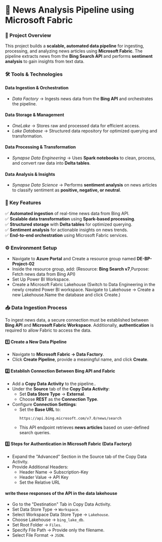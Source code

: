 # 📰 News Analysis Pipeline using Microsoft Fabric  

### 🚀 Project Overview  
This project builds a **scalable, automated data pipeline** for ingesting, processing, and analyzing news articles using **Microsoft Fabric**. The pipeline extracts news from the **Bing Search API** and performs **sentiment analysis** to gain insights from text data.  

### 🛠️ Tools & Technologies  

####  Data Ingestion & Orchestration  
- *Data Factory* → Ingests news data from the **Bing API** and orchestrates the pipeline.  
####  Data Storage & Management  
- *OneLake* → Stores raw and processed data for efficient access.  
- *Lake Database* → Structured data repository for optimized querying and transformation.  
####  Data Processing & Transformation  
- *Synapse Data Engineering* → Uses **Spark notebooks** to clean, process, and convert raw data into **Delta tables**.  
####  Data Analysis & Insights  
- *Synapse Data Science* → Performs **sentiment analysis** on news articles to classify sentiment as **positive, negative, or neutral**.  

### 📌 Key Features  
✅ **Automated ingestion** of real-time news data from Bing API.  
✅ **Scalable data transformation** using **Spark-based processing**.  
✅ **Structured storage** with **Delta tables** for optimized querying.  
✅ **Sentiment analysis** for actionable insights on news trends.  
✅ **End-to-end orchestration** using Microsoft Fabric services.

### ⚙️ Environment Setup 
- Navigate to **Azure Portal** and Create a resource group named **DE-BP-Project-02**
- Inside the resource group, add: (Resource: **Bing Search v7**,Purpose: Fetch news data from Bing API)
- Set Up Power BI Workspace.
- Create a Microsoft Fabric Lakehouse (Switch to Data Engineering in the newly created Power BI workspace. Navigate to Lakehouse → Create a new Lakehouse.Name the database and click Create.)

### 📥 Data Ingestion Process  

To ingest news data, a secure connection must be established between **Bing API** and **Microsoft Fabric Workspace**. Additionally, **authentication** is required to allow Fabric to access the data.  

#### 1️⃣ Create a New Data Pipeline  
- Navigate to **Microsoft Fabric → Data Factory**.  
- Click **Create Pipeline**, provide a meaningful name, and click **Create**.  

#### 2️⃣ Establish Connection Between Bing API and Fabric  
- Add a **Copy Data Activity** to the pipeline..  
- Under the **Source** tab of the **Copy Data Activity**:  
  - Set **Data Store Type** → **External**.  
  - Choose **REST** as the **Connection Type**.  
- Configure **Connection Settings**:  
  - Set the **Base URL** to:  
    ```plaintext
    https://api.bing.microsoft.com/v7.0/news/search
    ```
  - This API endpoint retrieves **news articles** based on user-defined search queries.  
#### 3️⃣ Steps for Authentication in Microsoft Fabric (Data Factory)
- Expand the "Advanced" Section in the Source tab of the Copy Data Activity.
- Provide Additional Headers:
  - Header Name → Subscription-Key
  - Header Value → API Key
  - Set the Relative URL
#### write these responses of the API in the data lakehouse 
- Go to the "Destination" Tab in Copy Data Activity.  
- Set Data Store Type → `Workspace`.  
- Select Workspace Data Store Type → `Lakehouse`.  
- Choose Lakehouse → `bing_lake_db`.  
- Set Root Folder → `Files`.  
- Specify File Path → Provide only the filename.  
- Select File Format → `JSON`.

